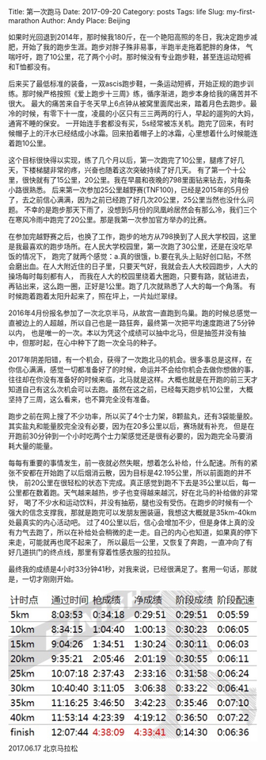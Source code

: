 Title: 第一次跑马
Date: 2017-09-20
Category: posts
Tags: life
Slug: my-first-marathon
Author: Andy
Place: Beijing

如果时光回退到2014年，那时候我180斤，在一个艳阳高照的冬日，我决定跑步减肥，开始了我的跑步生涯。跑步对胖子殊非易事，半跑半走拖着肥胖的身体，
气喘吁吁，跑了10公里，花了两个小时。那时候没有专业跑步鞋，甚至连运动短裤和T恤都没有。

后来买了最低标准的装备，一双ascis跑步鞋，一条运动短裤，开始正规的跑步训练。那时候严格按照《爱上跑步十三周》练，循序渐进，跑步本身给我的痛苦并不很大。
最大的痛苦来自于冬天早上6点钟从被窝里面爬出来，踏着月色去跑步。最冷的时候，有零下十一度，凌晨的小区只有三三两两的行人，早起的遛狗的大妈，通宵不睡的保安。
一开始连手套都没有买，5s经常被冻关机。跑完了回来，有时候帽子上的汗水已经结成小冰霜。回来拍着帽子上的冰霜，心里想着什么时候能连着跑10公里。

这个目标很快得以实现，练了几个月以后，第一次跑完了10公里，腿疼了好几天，下楼梯腿非常的疼，兴奋也随着这次突破持续了好几天。
有了第一个十公里，很快就有了15公里，20公里。我在早晨和夜晚的798里面钻来钻去，对每条小路很熟悉。
后来第一次参加25公里越野赛(TNF100)，已经是2015年的5月份了，去之前信心满满，因为之前已经跑了好几次20公里，25公里当然也没什么问题。
不幸的是跑步那天下雨了，没想到5月份的凤凰岭居然会有那么冷，我们三个在寒风冷雨中跑完了20公里。那是我第一次参加官方举办的比赛。

在参加完越野赛之后，也换了工作，跑步的地方从798换到了人民大学校园，这里是我最喜欢的跑步场所。在人民大学校园里，第一次跑了30公里，还是在没吃早饭的情况下，
跑完了就两个感觉：a.真的很饿，b.要在乳头上贴好创口贴，不然会磨出血。在人大附近住的日子里，只要天气好，我就会去人大校园跑步，人大的操场每时每刻都有人，
而我在人大的校园里绕着大圈跑，只要有路，就钻进去，再钻出来，这么跑一圈，正好是1公里。跑了几次就熟悉了人大的每一个角落。
有时候跑着跑着太阳升起来了，照在坪上，一片灿烂翠绿。

2016年4月份报名参加了一次北京半马，从故宫一直跑到鸟巢。跑的时候总感觉一直被边上的人超越，所以自己也是一路狂奔，最终第一次把平均速度跑进了5分钟以内，
也是唯一的一次。本以为凭这个成绩可以抽中北马，但是抽签并没有抽中，但那时起，在心中种下了跑一次全马的种子。

2017年阴差阳错，有一个机会，获得了一次跑北马的机会。很多事总是这样，在你信心满满，感觉一切都准备好了的时候，命运并不会给你机会去做你想做的事，
往往却在你没有准备好的时候来临，北马就是这样。大概也就是在开跑的前三天才知道自己有这么次机会可以去跑。虽然在这之前，已经每天跑步机10公里，
大概坚持了三周，这么看来，也不算完全没有准备。

跑步之前在网上搜了不少功率，所以买了4个士力架，8颗盐丸，还有3袋能量胶。其实盐丸和能量胶完全没有必要，因为在20多公里以后，赛场就有补充，
但是在开跑前30分钟到一个小时吃两个士力架感觉还是很有必要的，因为跑完全马要消耗大量的能量。

每每有重要的事情发生，前一夜就必然失眠，想着怎么补给，什么配速。所有的紧张不安都在开始跑了以后烟消云散，因为目标是42.195公里，所以前面跑的并不快，
前20公里在很轻松的状态下完成。真正感觉到跑不下去是35公里以后，每一公里都在数着跑。天气越来越热，步子也变得越来越沉，好在北马的补给做的非常好，
喝了不少水和运动饮料，并没有抽筋，腿也没有受伤。在跑步的时候有一个强大的信念支撑我，那就是跑完可以发朋友圈装逼，我想这大概就是35km-40km处最真实的内心活动吧。
过了40公里以后，信心会增加不少，但是身体上真的没有力气去跑了，所以在补给处会稍微的走一走。自己的内心也知道，如果真的停下来走，可能就再也爬不起来了，
所以最后一公里，又恢复了奔跑，一直冲向了有好几道拱门的终点线，那里有穿着性感衣服的拉拉队。

最终我的成绩是4小时33分钟41秒，对我来说，已经很满足了。套用一句话，那就是，一切才刚刚开始。

<div class="figure"> 
    <img src="/static/images/first_marathon_transcript.jpg" alt="2016.06.17 北京马拉松"/>
    <div class="caption">2017.06.17 北京马拉松</div>
</div>
